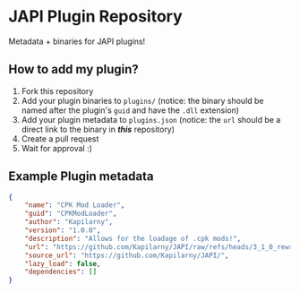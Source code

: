 # JAPI Plugin Repository

Metadata + binaries for JAPI plugins!

## How to add my plugin?

1. Fork this repository
2. Add your plugin binaries to `plugins/` (notice: the binary should be named after the plugin's `guid` and have the `.dll` extension)
3. Add your plugin metadata to `plugins.json` (notice: the `url` should be a direct link to the binary in ***this*** repository)
4. Create a pull request
5. Wait for approval :)

## Example Plugin metadata

```json
{
    "name": "CPK Mod Loader",
    "guid": "CPKModLoader",
    "author": "Kapilarny",
    "version": "1.0.0",
    "description": "Allows for the loadage of .cpk mods!",
    "url": "https://github.com/Kapilarny/JAPI/raw/refs/heads/3_1_0_rewrite/libJAPIPlugin.dll",
    "source_url": "https://github.com/Kapilarny/JAPI/",
    "lazy_load": false,
    "dependencies": []
}
```
